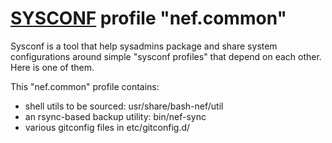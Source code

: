 [SYSCONF](https://github.com/geonef/sysconf.base) profile "nef.common"
======================================================================

Sysconf is a tool that help sysadmins package and share system configurations
around simple "sysconf profiles" that depend on each other. Here is one of them.

This "nef.common" profile contains:
* shell utils to be sourced: usr/share/bash-nef/util
* an rsync-based backup utility: bin/nef-sync
* various gitconfig files in etc/gitconfig.d/
